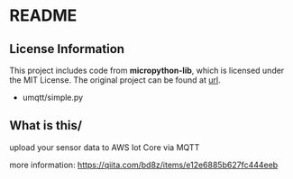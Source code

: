 # README

## License Information
This project includes code from **micropython-lib**, which is licensed under the MIT License. The original project can be found at [url](https://github.com/micropython/micropython-lib).

- umqtt/simple.py

## What is this/
upload your sensor data to AWS Iot Core via MQTT

more information:
https://qiita.com/bd8z/items/e12e6885b627fc444eeb

